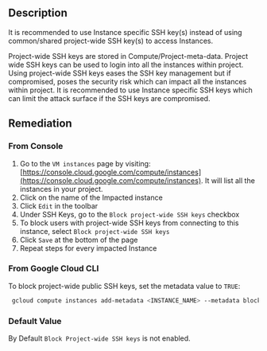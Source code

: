 ## Description

It is recommended to use Instance specific SSH key(s) instead of using common/shared project-wide SSH key(s) to access Instances.

Project-wide SSH keys are stored in Compute/Project-meta-data. Project wide SSH keys can be used to login into all the instances within project. Using project-wide SSH keys eases the SSH key management but if compromised, poses the security risk which can impact all the instances within project. It is recommended to use Instance specific SSH keys which can limit the attack surface if the SSH keys are compromised.

## Remediation

### From Console

1. Go to the `VM instances` page by visiting: [https://console.cloud.google.com/compute/instances](https://console.cloud.google.com/compute/instances). It will list all the instances in your project.
2. Click on the name of the Impacted instance
3. Click `Edit` in the toolbar
4. Under SSH Keys, go to the `Block project-wide SSH keys` checkbox
5. To block users with project-wide SSH keys from connecting to this instance, select `Block project-wide SSH keys`
6. Click `Save` at the bottom of the page
7. Repeat steps for every impacted Instance

### From Google Cloud CLI

To block project-wide public SSH keys, set the metadata value to `TRUE`:

```bash
 gcloud compute instances add-metadata <INSTANCE_NAME> --metadata block- project-ssh-keys=TRUE
```

### Default Value

By Default `Block Project-wide SSH keys` is not enabled.
